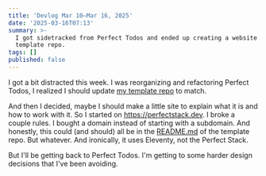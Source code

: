 ```yaml
---
title: 'Devlog Mar 10–Mar 16, 2025'
date: '2025-03-16T07:13'
summary: >-
  I got sidetracked from Perfect Todos and ended up creating a website for my
  template repo.
tags: []
published: false
---
```

I got a bit distracted this week. I was reorganizing and refactoring Perfect Todos, I realized I should update [my template repo](https://github.com/samwarnick/perfect-stack) to match.

And then I decided, maybe I should make a little site to explain what it is and how to work with it. So I started on <https://perfectstack.dev>. I broke a couple rules. I bought a domain instead of starting with a subdomain. And honestly, this could (and should) all be in the [README.md](https://README.md) of the template repo. But whatever. And ironically, it uses Eleventy, not the Perfect Stack.

But I'll be getting back to Perfect Todos. I'm getting to some harder design decisions that I've been avoiding.
